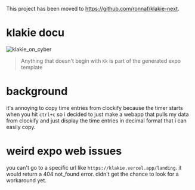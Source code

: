 This project has been moved to https://github.com/ronnaf/klakie-next.

# klakie docu

![klakie_on_cyber](https://user-images.githubusercontent.com/32459751/118411007-0befa780-b6c5-11eb-8064-c30b7c7d1743.png)

> Anything that doesn't begin with `Kk` is part of the generated expo template

# background

it's annoying to copy time entries from clockify because the timer starts when you hit `ctrl+c`
so i decided to just make a webapp that pulls my data from clockify and just display the time entries in decimal format that i can easily copy.

# weird expo web issues

you can't go to a specific url like `https://klakie.vercel.app/landing`. it would return a 404 not_found error. didn't get the chance to look for a workaround yet.
